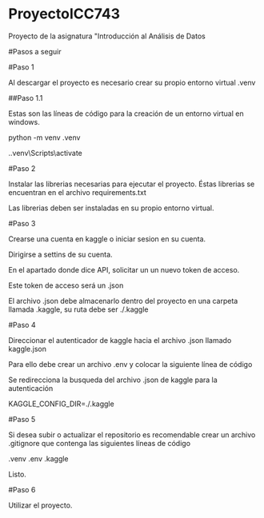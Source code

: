 # ProyectoICC743
Proyecto de la asignatura "Introducción al Análisis de Datos



#Pasos a seguir

#Paso 1

Al descargar el proyecto es necesario crear su propio entorno virtual .venv


##Paso 1.1

Estas son las líneas de código para la creación de un entorno virtual en windows.

python -m venv .venv

.\.venv\Scripts\activate


#Paso 2

Instalar las librerias necesarias para ejecutar el proyecto. Éstas librerias se encuentran en el archivo requirements.txt

Las librerias deben ser instaladas en su propio entorno virtual.


#Paso 3

Crearse una cuenta en kaggle o iniciar sesion en su cuenta.

Dirigirse a settins de su cuenta.

En el apartado donde dice API, solicitar un un nuevo token de acceso.

Este token de acceso será un .json

El archivo .json debe almacenarlo dentro del proyecto en una carpeta llamada .kaggle, su ruta debe ser ./.kaggle


#Paso 4

Direccionar el autenticador de kaggle hacia el archivo .json llamado kaggle.json

Para ello debe crear un archivo .env y colocar la siguiente línea de código

Se redirecciona la busqueda del archivo .json de kaggle para la autenticación

KAGGLE_CONFIG_DIR=./.kaggle


#Paso 5

Si desea subir o actualizar el repositorio es recomendable crear un archivo .gitignore que contenga las siguientes líneas de código

.venv
.env
.kaggle

Listo.


#Paso 6

Utilizar el proyecto.
